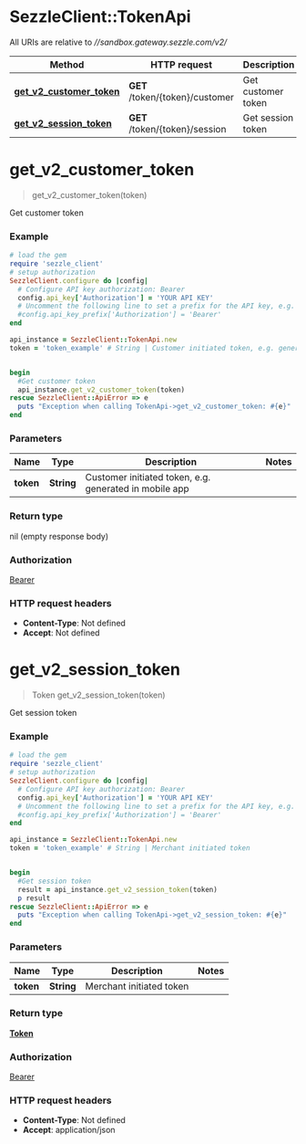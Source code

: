 # SezzleClient::TokenApi

All URIs are relative to *//sandbox.gateway.sezzle.com/v2/*

Method | HTTP request | Description
------------- | ------------- | -------------
[**get_v2_customer_token**](TokenApi.md#get_v2_customer_token) | **GET** /token/{token}/customer | Get customer token
[**get_v2_session_token**](TokenApi.md#get_v2_session_token) | **GET** /token/{token}/session | Get session token

# **get_v2_customer_token**
> get_v2_customer_token(token)

Get customer token

### Example
```ruby
# load the gem
require 'sezzle_client'
# setup authorization
SezzleClient.configure do |config|
  # Configure API key authorization: Bearer
  config.api_key['Authorization'] = 'YOUR API KEY'
  # Uncomment the following line to set a prefix for the API key, e.g. 'Bearer' (defaults to nil)
  #config.api_key_prefix['Authorization'] = 'Bearer'
end

api_instance = SezzleClient::TokenApi.new
token = 'token_example' # String | Customer initiated token, e.g. generated in mobile app


begin
  #Get customer token
  api_instance.get_v2_customer_token(token)
rescue SezzleClient::ApiError => e
  puts "Exception when calling TokenApi->get_v2_customer_token: #{e}"
end
```

### Parameters

Name | Type | Description  | Notes
------------- | ------------- | ------------- | -------------
 **token** | **String**| Customer initiated token, e.g. generated in mobile app |

### Return type

nil (empty response body)

### Authorization

[Bearer](../README.md#Bearer)

### HTTP request headers

 - **Content-Type**: Not defined
 - **Accept**: Not defined



# **get_v2_session_token**
> Token get_v2_session_token(token)

Get session token

### Example
```ruby
# load the gem
require 'sezzle_client'
# setup authorization
SezzleClient.configure do |config|
  # Configure API key authorization: Bearer
  config.api_key['Authorization'] = 'YOUR API KEY'
  # Uncomment the following line to set a prefix for the API key, e.g. 'Bearer' (defaults to nil)
  #config.api_key_prefix['Authorization'] = 'Bearer'
end

api_instance = SezzleClient::TokenApi.new
token = 'token_example' # String | Merchant initiated token


begin
  #Get session token
  result = api_instance.get_v2_session_token(token)
  p result
rescue SezzleClient::ApiError => e
  puts "Exception when calling TokenApi->get_v2_session_token: #{e}"
end
```

### Parameters

Name | Type | Description  | Notes
------------- | ------------- | ------------- | -------------
 **token** | **String**| Merchant initiated token |

### Return type

[**Token**](Token.md)

### Authorization

[Bearer](../README.md#Bearer)

### HTTP request headers

 - **Content-Type**: Not defined
 - **Accept**: application/json



